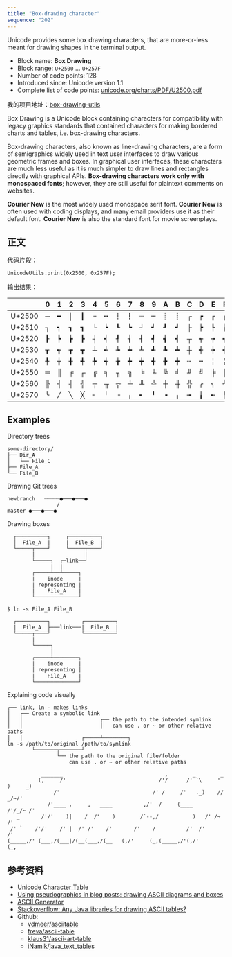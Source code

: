 ```yaml
---
title: "Box-drawing character"
sequence: "202"
---
```


Unicode provides some box drawing characters, that are more-or-less meant for drawing shapes in the terminal output.

- Block name: **Box Drawing**
- Block range: `U+2500` ... `U+257F`
- Number of code points: 128
- Introduced since: Unicode version 1.1
- Complete list of code points: [unicode.org/charts/PDF/U2500.pdf](https://www.unicode.org/charts/PDF/U2500.pdf)

我的项目地址：[box-drawing-utils](https://github.com/lsieun/box-drawing-utils)

Box Drawing is a Unicode block containing characters for compatibility with legacy graphics standards
that contained characters for making bordered charts and tables, i.e. box-drawing characters.

Box-drawing characters, also known as line-drawing characters,
are a form of semigraphics widely used in text user interfaces to draw various geometric frames and boxes.
In graphical user interfaces, these characters are much less useful
as it is much simpler to draw lines and rectangles directly with graphical APIs.
**Box-drawing characters work only with monospaced fonts**;
however, they are still useful for plaintext comments on websites.

**Courier New** is the most widely used monospace serif font.
**Courier New** is often used with coding displays, and many email providers use it as their default font.
**Courier New** is also the standard font for movie screenplays.

## 正文

代码片段：

```text
UnicodeUtils.print(0x2500, 0x257F);
```

输出结果：

|        | 0 | 1 | 2 | 3 | 4 | 5 | 6 | 7 | 8 | 9 | A | B | C | D | E | F |
|--------|---|---|---|---|---|---|---|---|---|---|---|---|---|---|---|---|
| U+2500 | ─ | ━ | │ | ┃ | ┄ | ┅ | ┆ | ┇ | ┈ | ┉ | ┊ | ┋ | ┌ | ┍ | ┎ | ┏ |
| U+2510 | ┐ | ┑ | ┒ | ┓ | └ | ┕ | ┖ | ┗ | ┘ | ┙ | ┚ | ┛ | ├ | ┝ | ┞ | ┟ |
| U+2520 | ┠ | ┡ | ┢ | ┣ | ┤ | ┥ | ┦ | ┧ | ┨ | ┩ | ┪ | ┫ | ┬ | ┭ | ┮ | ┯ |
| U+2530 | ┰ | ┱ | ┲ | ┳ | ┴ | ┵ | ┶ | ┷ | ┸ | ┹ | ┺ | ┻ | ┼ | ┽ | ┾ | ┿ |
| U+2540 | ╀ | ╁ | ╂ | ╃ | ╄ | ╅ | ╆ | ╇ | ╈ | ╉ | ╊ | ╋ | ╌ | ╍ | ╎ | ╏ |
| U+2550 | ═ | ║ | ╒ | ╓ | ╔ | ╕ | ╖ | ╗ | ╘ | ╙ | ╚ | ╛ | ╜ | ╝ | ╞ | ╟ |
| U+2560 | ╠ | ╡ | ╢ | ╣ | ╤ | ╥ | ╦ | ╧ | ╨ | ╩ | ╪ | ╫ | ╬ | ╭ | ╮ | ╯ |
| U+2570 | ╰ | ╱ | ╲ | ╳ | ╴ | ╵ | ╶ | ╷ | ╸ | ╹ | ╺ | ╻ | ╼ | ╽ | ╾ | ╿ |

## Examples

Directory trees

```text
some-directory/
├── Dir_A
│   └── File_C
├── File_A
└── File_B
```

Drawing Git trees

```text
newbranch   ┈┈┈┈┈●───●───●
                /
master ●───●───●
```

Drawing boxes

```text
  ┌──────────┐     ┌──────────┐
  │  File_A  |     |  File_B  |
  └─────┬────┘     └─────┬────┘
        |                |
        └─────┐  ┌─link──┘
              |  |
        ┌─────┴──┴─────┐
        |    inode     |
        | representing |
        |    File_A    |
        └──────────────┘
```

```text
$ ln -s File_A File_B

  ┌──────────┐          ┌──────────┐
  |  File_A  ├───link───|  File_B  |
  └─────┬────┘          └──────────┘
        |
        └─────┐
              |
        ┌─────┴────────┐
        |    inode     |
        | representing |
        |    File_A    |
        └──────────────┘
```

Explaining code visually

```text
┌── link, ln - makes links
│   ┌── Create a symbolic link
│   │                         ┌── the path to the intended symlink
│   │                         │   can use . or ~ or other relative paths
│   │                   ┌─────┴────────┐
ln -s /path/to/original /path/to/symlink
        └───────┬───────┘
                └── the path to the original file/folder
                    can use . or ~ or other relative paths
```

```text
           _______                                 ,        _        _        
          (,     /'                              /'/      /' `\     ' )     _)
               /'                              /' /     /'   ._)    //  _/~/' 
             /'____ .     ,   ____          ,/'  /     (____      /'/_/~ /'   
   _       /'/'    )|    /  /'    )        /`--,/           )   /' /~  /'     
 /' `    /'/'    /' |  /' /'    /'       /'    /          /'  /'     /'       
(_____,/' (___,/(___|/(__(___,/(__   (,/'     (_,(_____,/'(,/'      (_,   
```

## 参考资料

- [Unicode Character Table](https://unicode-table.com/en/blocks/box-drawing/)
- [Using pseudographics in blog posts: drawing ASCII diagrams and boxes](https://clubmate.fi/using-pseudographics-in-blogposts-drawing-ascii-diagrams-and-boxes)
- [ASCII Generator](http://www.network-science.de/ascii/)
- [Stackoverflow: Any Java libraries for drawing ASCII tables?](https://stackoverflow.com/questions/5608588/any-java-libraries-for-drawing-ascii-tables)
- Github:
    - [vdmeer/asciitable](https://github.com/vdmeer/asciitable)
    - [freva/ascii-table](https://github.com/freva/ascii-table)
    - [klaus31/ascii-art-table](https://github.com/klaus31/ascii-art-table)
    - [iNamik/java_text_tables](https://github.com/iNamik/java_text_tables)
